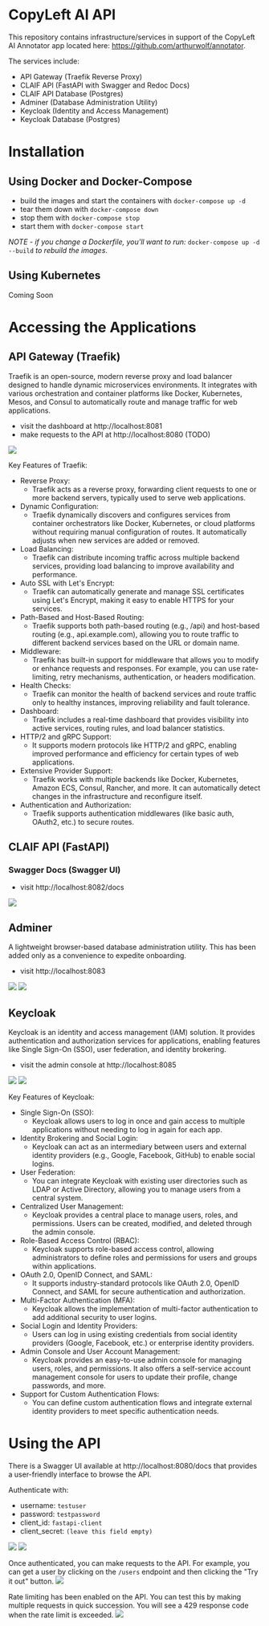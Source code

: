# CopyLeft AI API
This repository contains infrastructure/services in support of the CopyLeft AI Annotator app located here: https://github.com/arthurwolf/annotator.

The services include:
- API Gateway (Traefik Reverse Proxy)
- CLAIF API (FastAPI with Swagger and Redoc Docs)
- CLAIF API Database (Postgres)
- Adminer (Database Administration Utility)
- Keycloak (Identity and Access Management)
- Keycloak Database (Postgres)

# Installation
## Using Docker and Docker-Compose
- build the images and start the containers with `docker-compose up -d`
- tear them down with `docker-compose down`
- stop them with `docker-compose stop`
- start them with `docker-compose start`

*NOTE - if you change a Dockerfile, you'll want to run:* `docker-compose up -d --build` *to rebuild the images*.
## Using Kubernetes
Coming Soon

# Accessing the Applications
## API Gateway (Traefik)
Traefik is an open-source, modern reverse proxy and load balancer designed to handle dynamic microservices environments. It integrates with various orchestration and container platforms like Docker, Kubernetes, Mesos, and Consul to automatically route and manage traffic for web applications.

- visit the dashboard at http://localhost:8081
- make requests to the API at http://localhost:8080 (TODO)

<img src="./screenshots/traefik-dashboard.png" style="max-width: 600px;" />

Key Features of Traefik:
- Reverse Proxy:
  - Traefik acts as a reverse proxy, forwarding client requests to one or more backend servers, typically used to serve web applications.
- Dynamic Configuration:
  - Traefik dynamically discovers and configures services from container orchestrators like Docker, Kubernetes, or cloud platforms without requiring manual configuration of routes. It automatically adjusts when new services are added or removed.
- Load Balancing:
  - Traefik can distribute incoming traffic across multiple backend services, providing load balancing to improve availability and performance.
- Auto SSL with Let's Encrypt:
  - Traefik can automatically generate and manage SSL certificates using Let's Encrypt, making it easy to enable HTTPS for your services.
- Path-Based and Host-Based Routing:
  - Traefik supports both path-based routing (e.g., /api) and host-based routing (e.g., api.example.com), allowing you to route traffic to different backend services based on the URL or domain name.
- Middleware:
  - Traefik has built-in support for middleware that allows you to modify or enhance requests and responses. For example, you can use rate-limiting, retry mechanisms, authentication, or headers modification.
- Health Checks:
  - Traefik can monitor the health of backend services and route traffic only to healthy instances, improving reliability and fault tolerance.
- Dashboard:
  - Traefik includes a real-time dashboard that provides visibility into active services, routing rules, and load balancer statistics.
- HTTP/2 and gRPC Support:
  - It supports modern protocols like HTTP/2 and gRPC, enabling improved performance and efficiency for certain types of web applications.
- Extensive Provider Support:
  - Traefik works with multiple backends like Docker, Kubernetes, Amazon ECS, Consul, Rancher, and more. It can automatically detect changes in the infrastructure and reconfigure itself.
- Authentication and Authorization:
  - Traefik supports authentication middlewares (like basic auth, OAuth2, etc.) to secure routes.

## CLAIF API (FastAPI)
### Swagger Docs (Swagger UI)
- visit http://localhost:8082/docs

<img src="./screenshots/claif-api-swagger.png" style="max-width: 600px;" />

## Adminer
A lightweight browser-based database administration utility. This has been added only as a convenience to expedite onboarding.
- visit http://localhost:8083

<img src="./screenshots/adminer-1.png" style="max-width: 600px;" />
<img src="./screenshots/adminer-2.png" style="max-width: 600px;" />

## Keycloak
Keycloak is an identity and access management (IAM) solution. It provides authentication and authorization services for applications, enabling features like Single Sign-On (SSO), user federation, and identity brokering.
- visit the admin console at http://localhost:8085

<img src="./screenshots/keycloak-1.png" style="max-width: 300px;" />
<img src="./screenshots/keycloak-2.png" style="max-width: 600px;" />

Key Features of Keycloak:
- Single Sign-On (SSO):
  - Keycloak allows users to log in once and gain access to multiple applications without needing to log in again for each app.
- Identity Brokering and Social Login:
  - Keycloak can act as an intermediary between users and external identity providers (e.g., Google, Facebook, GitHub) to enable social logins.
- User Federation:
  - You can integrate Keycloak with existing user directories such as LDAP or Active Directory, allowing you to manage users from a central system.
- Centralized User Management:
  - Keycloak provides a central place to manage users, roles, and permissions. Users can be created, modified, and deleted through the admin console.
- Role-Based Access Control (RBAC):
  - Keycloak supports role-based access control, allowing administrators to define roles and permissions for users and groups within applications.
- OAuth 2.0, OpenID Connect, and SAML:
  - It supports industry-standard protocols like OAuth 2.0, OpenID Connect, and SAML for secure authentication and authorization.
- Multi-Factor Authentication (MFA):
  - Keycloak allows the implementation of multi-factor authentication to add additional security to user logins.
- Social Login and Identity Providers:
  - Users can log in using existing credentials from social identity providers (Google, Facebook, etc.) or enterprise identity providers.
- Admin Console and User Account Management:
  - Keycloak provides an easy-to-use admin console for managing users, roles, and permissions. It also offers a self-service account management console for users to update their profile, change passwords, and more.
- Support for Custom Authentication Flows:
  - You can define custom authentication flows and integrate external identity providers to meet specific authentication needs.

# Using the API
There is a Swagger UI available at http://localhost:8080/docs that provides a user-friendly interface to browse the API.

Authenticate with:
- username: `testuser`
- password: `testpassword`
- client_id: `fastapi-client`
- client_secret: `(leave this field empty)`

<img src="./screenshots/claif-api-swagger-login.png" style="max-width: 400px;" />

<img src="./screenshots/claif-api-swagger-login-success.png" style="max-width: 400px;" />

Once authenticated, you can make requests to the API. For example, you can get a user by clicking on the `/users` endpoint and then clicking the "Try it out" button.
<img src="./screenshots/claif-api-swagger-get-user.png" style="max-width: 600px;" />

Rate limiting has been enabled on the API. You can test this by making multiple requests in quick succession. You will see a 429 response code when the rate limit is exceeded.
<img src="./screenshots/claif-api-swagger-rate-limit.png" style="max-width: 300px;" />